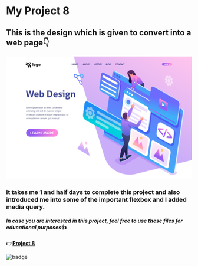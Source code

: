 # My Project 8

## This is the design which is given to convert into a web page👇

![Website Design in image format](./8.png)

### It takes me 1 and half days to complete this project and also introduced me into some of the important flexbox and I added media query.

#### *In case you are interested in this project, feel free to use these files for educational purposes*👍
👉[**Project 8**](https://ineuron-live-class-project-08.netlify.app/)

![badge](https://img.shields.io/badge/html--css-Project-lightgrey)



